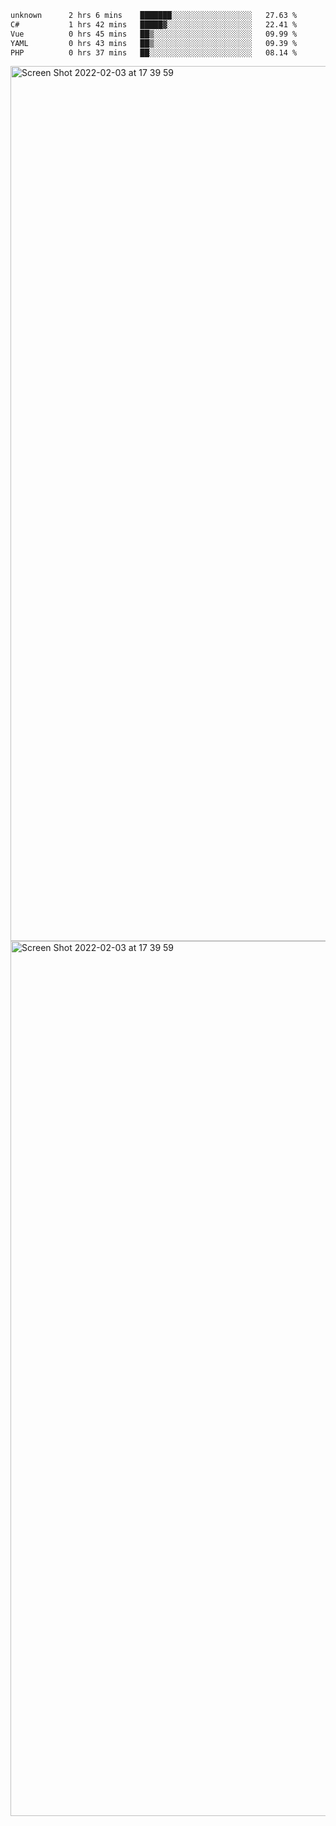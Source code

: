 <!--START_SECTION:waka-->

```txt
unknown      2 hrs 6 mins    ███████░░░░░░░░░░░░░░░░░░   27.63 %
C#           1 hrs 42 mins   █████▓░░░░░░░░░░░░░░░░░░░   22.41 %
Vue          0 hrs 45 mins   ██▒░░░░░░░░░░░░░░░░░░░░░░   09.99 %
YAML         0 hrs 43 mins   ██▒░░░░░░░░░░░░░░░░░░░░░░   09.39 %
PHP          0 hrs 37 mins   ██░░░░░░░░░░░░░░░░░░░░░░░   08.14 %
```

<!--END_SECTION:waka-->

<img width="1400" alt="Screen Shot 2022-02-03 at 17 39 59" src="https://user-images.githubusercontent.com/45716542/152387304-f2b60485-53a6-4f4b-a818-5cefb1b0c0ae.png">
<img width="1400" alt="Screen Shot 2022-02-03 at 17 39 59" src="https://user-images.githubusercontent.com/45716542/152387273-ea5cdf21-2a45-44da-8bef-00c1763b1d42.png">
